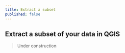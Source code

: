 ```yaml
---
title: Extract a subset
published: false
---
```


## Extract a subset of your data in QGIS

> Under construction
